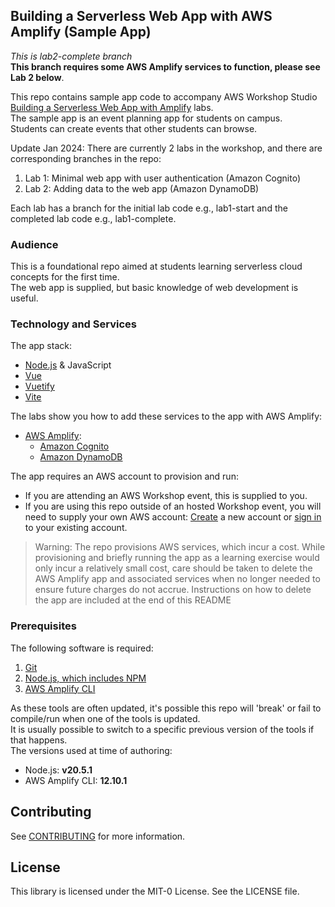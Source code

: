 ## Building a Serverless Web App with AWS Amplify (Sample App)

*This is lab2-complete branch*  
**This branch requires some AWS Amplify services to function, please see Lab 2 below**.

This repo contains sample app code to accompany AWS Workshop Studio [Building a Serverless Web App with Amplify](https://catalog.us-east-1.prod.workshops.aws/workshops/1665a9b6-958b-4b70-ba52-14127b8fa99f/en-US) labs.   
The sample app is an event planning app for students on campus.   
Students can create events that other students can browse.   

Update Jan 2024:
There are currently 2 labs in the workshop, and there are corresponding branches in the repo:
1. Lab 1: Minimal web app with user authentication (Amazon Cognito)
2. Lab 2: Adding data to the web app (Amazon DynamoDB)

Each lab has a branch for the initial lab code e.g., lab1-start and the completed lab code e.g., lab1-complete.

### Audience
This is a foundational repo aimed at students learning serverless cloud concepts for the first time.  
The web app is supplied, but basic knowledge of web development is useful.  

### Technology and Services
The app stack:
* [Node.js](https://nodejs.org/) & JavaScript
* [Vue](https://vuejs.org/)
* [Vuetify](https://vuetifyjs.com/)
* [Vite](https://vitejs.dev/)

The labs show you how to add these services to the app with AWS Amplify:
* [AWS Amplify](https://aws.amazon.com/amplify/):
    * [Amazon Cognito](https://aws.amazon.com/cognito/)     
    * [Amazon DynamoDB](https://aws.amazon.com/dynamodb/)     

The app requires an AWS account to provision and run:
* If you are attending an AWS Workshop event, this is supplied to you. 
* If you are using this repo outside of an hosted Workshop event, you will need to supply your own AWS account: [Create](https://aws.amazon.com/resources/create-account/) a new account or [sign in](https://aws.amazon.com/console/) to your existing account.

> Warning: The repo provisions AWS services, which incur a cost. While provisioning and briefly running the app as a learning exercise would only incur a relatively small cost, care should be taken to delete the AWS Amplify app and associated services when no longer needed to ensure future charges do not accrue. Instructions on how to delete the app are included at the end of this README

### Prerequisites
The following software is required:
1. [Git](https://git-scm.com/)
1. [Node.js, which includes NPM](https://nodejs.org/en/download)
1. [AWS Amplify CLI](https://docs.amplify.aws/cli/start/install/)

As these tools are often updated, it's possible this repo will 'break' or fail to compile/run when one of the tools is updated.  
It is usually possible to switch to a specific previous version of the tools if that happens.  
The versions used at time of authoring:
* Node.js: **v20.5.1**   
* AWS Amplify CLI: **12.10.1**

## Contributing

See [CONTRIBUTING](CONTRIBUTING.md#security-issue-notifications) for more information.

## License

This library is licensed under the MIT-0 License. See the LICENSE file.

